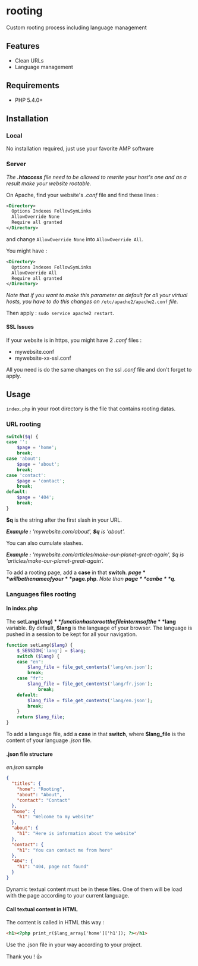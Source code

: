 # rooting
Custom rooting process including language management

## Features
* Clean URLs
* Language management

## Requirements
* PHP 5.4.0+

## Installation

### Local
No installation required, just use your favorite AMP software

### Server
_The **.htaccess** file need to be allowed to rewrite your host's one and as a result make your website rootable._

On Apache, find your website's _.conf_ file and find these lines :
```xml
<Directory>
  Options Indexes FollowSymLinks
  AllowOverride None
  Require all granted
</Directory>
```

and change `AllowOverride None` into `AllowOverride All`.

You might have :
```xml
<Directory>
  Options Indexes FollowSymLinks
  AllowOverride All
  Require all granted
</Directory>
```

_Note that if you want to make this parameter as default for all your virtual hosts, you have to do this changes on_ `/etc/apache2/apache2.conf` _file._

Then apply : `sudo service apache2 restart`.

#### SSL Issues
If your website is in https, you might have 2 _.conf_ files :
* mywebsite.conf
* mywebsite-xx-ssl.conf

All you need is do the same changes on the ssl _.conf_ file and don't forget to apply.

## Usage

`index.php` in your root directory is the file that contains rooting datas.

### URL rooting
```php
switch($q) {
case '':
	$page = 'home';
	break;
case 'about':
	$page = 'about';
	break;
case 'contact':
	$page = 'contact';
	break;
default:
	$page = '404';
	break;
}
```

**$q** is the string after the first slash in your URL.

_**Example :** 'mywebsite.com/about', **$q** is 'about'._

You can also cumulate slashes.

_**Example :** 'mywebsite.com/articles/make-our-planet-great-again', $q is 'articles/make-our-planet-great-again'._

To add a rooting page, add a **case** in that **switch**.
**$page** will be the name of your **$page.php**. _Note than **$page** can be **$q**._

### Languages files rooting

#### In index.php
The **setLang($lang)** function has to root the file in terms of the **$lang** variable.
By default, **$lang** is the language of your browser.
The language is pushed in a session to be kept for all your navigation.

```php
function setLang($lang) {
	$_SESSION['lang'] = $lang;
	switch ($lang) {
	case "en":
		$lang_file = file_get_contents('lang/en.json');
		break;
	case "fr":
		$lang_file = file_get_contents('lang/fr.json');
			break;
	default:
		$lang_file = file_get_contents('lang/en.json');
		break;
	}
	return $lang_file;
}
```

To add a language file, add a **case** in that **switch**, where **$lang_file** is the content of your language _.json_ file.

#### .json file structure
_en.json_ sample
```json
{
  "titles": {
    "home": "Rooting",
    "about": "About",
    "contact": "Contact"
  },
  "home": {
    "h1": "Welcome to my website"
  },
  "about": {
    "h1": "Here is information about the website"
  },
  "contact": {
    "h1": "You can contact me from here"
  },
  "404": {
    "h1": "404, page not found"
  }
}
```
Dynamic textual content must be in these files. One of them will be load with the page according to your current language.

#### Call textual content in HTML

The content is called in HTML this way :
```html
<h1><?php print_r($lang_array['home']['h1']); ?></h1>
```
Use the .json file in your way according to your project.

Thank you ! :thumbsup:

